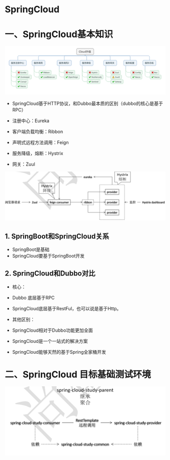# SpringCloud



# 一、SpringCloud基本知识







![image-20210726113810001](SpringCloud.assets/image-20210726113810001.png)

- SpringCloud基于HTTP协议，和Dubbo最本质的区别（dubbo的核心是基于RPC）
- 注册中心：Eureka

- 客户端负载均衡：Ribbon
- 声明式远程方法调用：Feign

- 服务降级，熔断：Hystrix
- 网关：Zuul

![image-20210726103625914](SpringCloud.assets/image-20210726103625914.png)

## **1. SpringBoot**和SpringCloud**关系**

- SpringBoot是基础
- SpringCloud要基于SpringBoot开发

##  

## **2. SpringCloud**和**Dubbo**对比

- 核心：

- Dubbo 底层基于RPC
- SpringCloud底层基于RestFul，也可以说是基于Http。

- 其他区别：

- SpringCloud相对于Dubbo功能更加全面
- SpringCloud是一个一站式的解决方案

- SpringCloud能够天然的基于Spring全家桶开发

# 二、SpringCloud 目标基础测试环境

![image-20210726103751284](SpringCloud.assets/image-20210726103751284.png)

